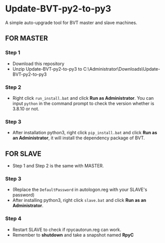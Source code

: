# Update-BVT-py2-to-py3
A simple auto-upgrade tool for BVT master and slave machines.
## FOR MASTER
### Step 1
* Download this repository
* Unzip Update-BVT-py2-to-py3 to C:\Administrator\Downloads\Update-BVT-py2-to-py3

### Step 2
* Right click `run_install.bat` and click **Run as Administrator**. You can input `python` in the command prompt to check the version whether is 3.8.10 or not.

### Step 3
* After installation python3, right click `pip_install.bat` and click **Run as an Administrator**, it will install the dependency package of BVT.

## FOR SLAVE
* Step 1 and Step 2 is the same with MASTER.

### Step 3
* (Replace the `DefaultPassword` in autologon.reg with your SLAVE's password)
* After installing python3, right click `slave.bat` and click **Run as an Administrator**.

### Step 4
* Restart SLAVE to check if rpycautorun.reg can work.
* Remember to **shutdown** and take a snapshot named **RpyC**
